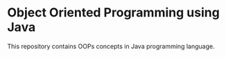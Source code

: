 # Object Oriented Programming using Java
This repository contains OOPs concepts in Java programming language.
